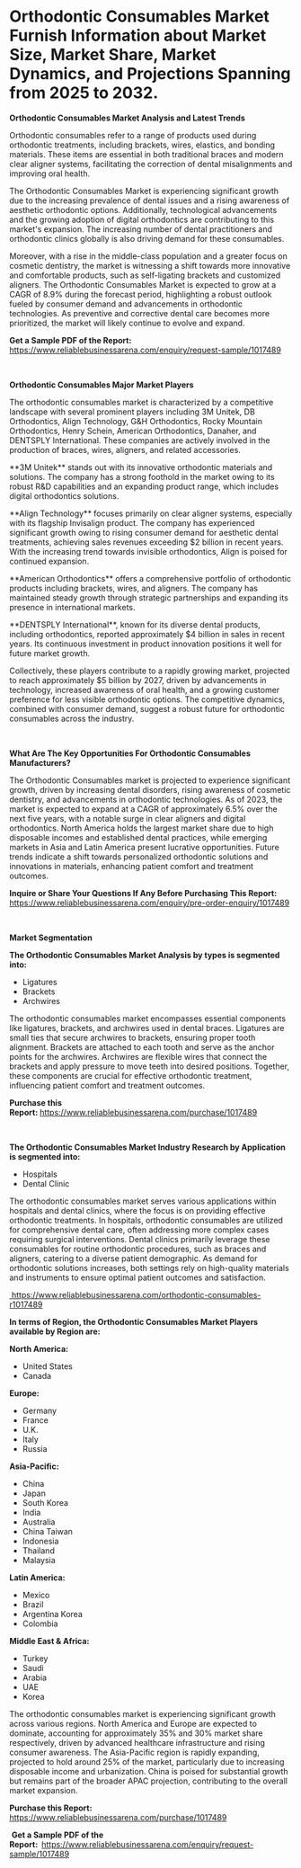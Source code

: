 <p><h1>Orthodontic Consumables Market Furnish Information about Market Size, Market Share, Market Dynamics, and Projections Spanning from 2025 to 2032.</h1></p><p><strong>Orthodontic Consumables Market Analysis and Latest Trends</strong></p>
<p><p>Orthodontic consumables refer to a range of products used during orthodontic treatments, including brackets, wires, elastics, and bonding materials. These items are essential in both traditional braces and modern clear aligner systems, facilitating the correction of dental misalignments and improving oral health.</p><p>The Orthodontic Consumables Market is experiencing significant growth due to the increasing prevalence of dental issues and a rising awareness of aesthetic orthodontic options. Additionally, technological advancements and the growing adoption of digital orthodontics are contributing to this market's expansion. The increasing number of dental practitioners and orthodontic clinics globally is also driving demand for these consumables.</p><p>Moreover, with a rise in the middle-class population and a greater focus on cosmetic dentistry, the market is witnessing a shift towards more innovative and comfortable products, such as self-ligating brackets and customized aligners. The Orthodontic Consumables Market is expected to grow at a CAGR of 8.9% during the forecast period, highlighting a robust outlook fueled by consumer demand and advancements in orthodontic technologies. As preventive and corrective dental care becomes more prioritized, the market will likely continue to evolve and expand.</p></p>
<p><strong>Get a Sample PDF of the Report:&nbsp;</strong> <a href="https://www.reliablebusinessarena.com/enquiry/request-sample/1017489?utm_campaign=2563&utm_medium=2&utm_source=Github&utm_content=ia&utm_term=13042025&utm_id=orthodontic-consumables">https://www.reliablebusinessarena.com/enquiry/request-sample/1017489</a></p>
<p>&nbsp;</p>
<p><strong>Orthodontic Consumables Major Market Players</strong></p>
<p><p>The orthodontic consumables market is characterized by a competitive landscape with several prominent players including 3M Unitek, DB Orthodontics, Align Technology, G&H Orthodontics, Rocky Mountain Orthodontics, Henry Schein, American Orthodontics, Danaher, and DENTSPLY International. These companies are actively involved in the production of braces, wires, aligners, and related accessories.</p><p>**3M Unitek** stands out with its innovative orthodontic materials and solutions. The company has a strong foothold in the market owing to its robust R&D capabilities and an expanding product range, which includes digital orthodontics solutions. </p><p>**Align Technology** focuses primarily on clear aligner systems, especially with its flagship Invisalign product. The company has experienced significant growth owing to rising consumer demand for aesthetic dental treatments, achieving sales revenues exceeding $2 billion in recent years. With the increasing trend towards invisible orthodontics, Align is poised for continued expansion.</p><p>**American Orthodontics** offers a comprehensive portfolio of orthodontic products including brackets, wires, and aligners. The company has maintained steady growth through strategic partnerships and expanding its presence in international markets. </p><p>**DENTSPLY International**, known for its diverse dental products, including orthodontics, reported approximately $4 billion in sales in recent years. Its continuous investment in product innovation positions it well for future market growth.</p><p>Collectively, these players contribute to a rapidly growing market, projected to reach approximately $5 billion by 2027, driven by advancements in technology, increased awareness of oral health, and a growing customer preference for less visible orthodontic options. The competitive dynamics, combined with consumer demand, suggest a robust future for orthodontic consumables across the industry.</p></p>
<p>&nbsp;</p>
<p><strong>What Are The Key Opportunities For Orthodontic Consumables Manufacturers?</strong></p>
<p><p>The Orthodontic Consumables market is projected to experience significant growth, driven by increasing dental disorders, rising awareness of cosmetic dentistry, and advancements in orthodontic technologies. As of 2023, the market is expected to expand at a CAGR of approximately 6.5% over the next five years, with a notable surge in clear aligners and digital orthodontics. North America holds the largest market share due to high disposable incomes and established dental practices, while emerging markets in Asia and Latin America present lucrative opportunities. Future trends indicate a shift towards personalized orthodontic solutions and innovations in materials, enhancing patient comfort and treatment outcomes.</p></p>
<p><strong>Inquire or Share Your Questions If Any Before Purchasing This Report:</strong> <a href="https://www.reliablebusinessarena.com/enquiry/pre-order-enquiry/1017489?utm_campaign=2563&utm_medium=2&utm_source=Github&utm_content=ia&utm_term=13042025&utm_id=orthodontic-consumables">https://www.reliablebusinessarena.com/enquiry/pre-order-enquiry/1017489</a></p>
<p>&nbsp;</p>
<p><strong>Market Segmentation</strong></p>
<p><strong>The Orthodontic Consumables Market Analysis by types is segmented into:</strong></p>
<p><ul><li>Ligatures</li><li>Brackets</li><li>Archwires</li></ul></p>
<p><p>The orthodontic consumables market encompasses essential components like ligatures, brackets, and archwires used in dental braces. Ligatures are small ties that secure archwires to brackets, ensuring proper tooth alignment. Brackets are attached to each tooth and serve as the anchor points for the archwires. Archwires are flexible wires that connect the brackets and apply pressure to move teeth into desired positions. Together, these components are crucial for effective orthodontic treatment, influencing patient comfort and treatment outcomes.</p></p>
<p><strong>Purchase this Report:&nbsp;</strong><a href="https://www.reliablebusinessarena.com/purchase/1017489?utm_campaign=2563&utm_medium=2&utm_source=Github&utm_content=ia&utm_term=13042025&utm_id=orthodontic-consumables">https://www.reliablebusinessarena.com/purchase/1017489</a></p>
<p>&nbsp;</p>
<p><strong>The Orthodontic Consumables Market Industry Research by Application is segmented into:</strong></p>
<p><ul><li>Hospitals</li><li>Dental Clinic</li></ul></p>
<p><p>The orthodontic consumables market serves various applications within hospitals and dental clinics, where the focus is on providing effective orthodontic treatments. In hospitals, orthodontic consumables are utilized for comprehensive dental care, often addressing more complex cases requiring surgical interventions. Dental clinics primarily leverage these consumables for routine orthodontic procedures, such as braces and aligners, catering to a diverse patient demographic. As demand for orthodontic solutions increases, both settings rely on high-quality materials and instruments to ensure optimal patient outcomes and satisfaction.</p></p>
<p><a href="https://www.reliablebusinessarena.com/orthodontic-consumables-r1017489?utm_campaign=2563&utm_medium=2&utm_source=Github&utm_content=ia&utm_term=13042025&utm_id=orthodontic-consumables">&nbsp;https://www.reliablebusinessarena.com/orthodontic-consumables-r1017489</a></p>
<p><strong>In terms of Region, the Orthodontic Consumables Market Players available by Region are:</strong></p>
<p>
    <p> <strong> North America: </strong>
        <ul>
            <li>United States</li>
            <li>Canada</li>
        </ul>
        </p> 
    <p> <strong> Europe: </strong>
        <ul>
            <li>Germany</li>
            <li>France</li>
            <li>U.K.</li>
            <li>Italy</li>
            <li>Russia</li>
        </ul>
        </p> 
    <p> <strong> Asia-Pacific: </strong>
        <ul>
            <li>China</li>
            <li>Japan</li>
            <li>South Korea</li>
            <li>India</li>
            <li>Australia</li>
            <li>China Taiwan</li>
            <li>Indonesia</li>
            <li>Thailand</li>
            <li>Malaysia</li>
        </ul>
        </p> 
    <p> <strong> Latin America: </strong>
        <ul>
            <li>Mexico</li>
            <li>Brazil</li>
            <li>Argentina Korea</li>
            <li>Colombia</li>
        </ul>
        </p> 
    <p> <strong> Middle East & Africa: </strong>
        <ul>
            <li>Turkey</li>
            <li>Saudi</li>
            <li>Arabia</li>
            <li>UAE</li>
            <li>Korea</li>
        </ul>
    </p>
    </p>
<p><p>The orthodontic consumables market is experiencing significant growth across various regions. North America and Europe are expected to dominate, accounting for approximately 35% and 30% market share respectively, driven by advanced healthcare infrastructure and rising consumer awareness. The Asia-Pacific region is rapidly expanding, projected to hold around 25% of the market, particularly due to increasing disposable income and urbanization. China is poised for substantial growth but remains part of the broader APAC projection, contributing to the overall market expansion.</p></p>
<p><strong>Purchase this Report: </strong><a href="https://www.reliablebusinessarena.com/purchase/1017489?utm_campaign=2563&utm_medium=2&utm_source=Github&utm_content=ia&utm_term=13042025&utm_id=orthodontic-consumables">https://www.reliablebusinessarena.com/purchase/1017489</a></p>
<p>&nbsp;<strong>Get a Sample PDF of the Report:&nbsp;&nbsp;</strong><a href="https://www.reliablebusinessarena.com/enquiry/request-sample/1017489?utm_campaign=2563&utm_medium=2&utm_source=Github&utm_content=ia&utm_term=13042025&utm_id=orthodontic-consumables">https://www.reliablebusinessarena.com/enquiry/request-sample/1017489</a></p>
<p><strong></strong></p>
<p><p></p><p></p><p></p></p>